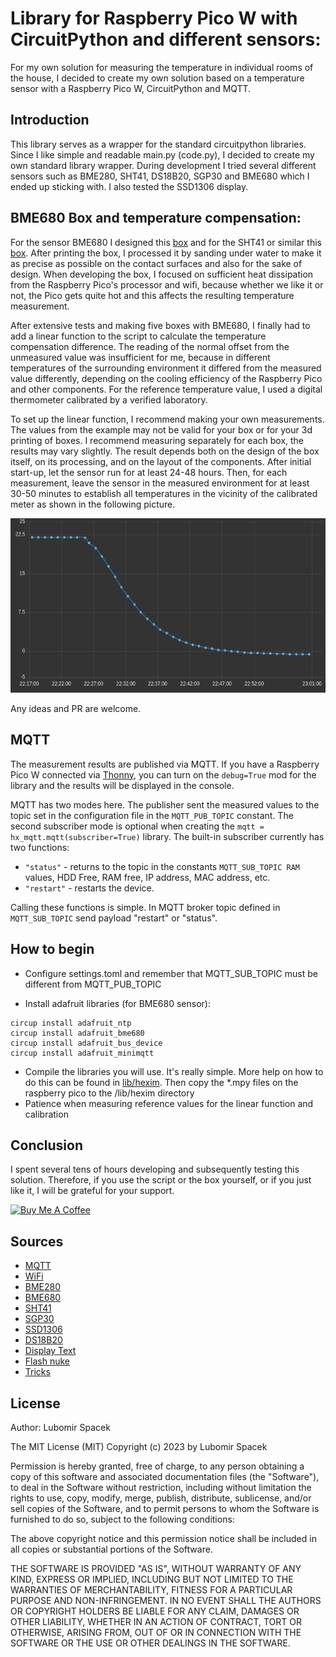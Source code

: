 # Library for Raspberry Pico W with CircuitPython and different sensors:

For my own solution for measuring the temperature in individual rooms of the house, I decided to create my own solution based on a temperature sensor with a Raspberry Pico W, CircuitPython and MQTT.

## Introduction
This library serves as a wrapper for the standard circuitpython libraries. Since I like simple and readable main.py (code.py), I decided to create my own standard library wrapper. During development I tried several different sensors such as BME280, SHT41, DS18B20, SGP30 and BME680 which I ended up sticking with. I also tested the SSD1306 display.

## BME680 Box and temperature compensation:

For the sensor BME680 I designed this [box](https://www.printables.com/model/431150-raspberry-pico-w-bme680) and for the SHT41 or similar this [box](https://www.printables.com/model/431152-raspberry-pico-w-sensor-box). After printing the box, I processed it by sanding under water to make it as precise as possible on the contact surfaces and also for the sake of design. When developing the box, I focused on sufficient heat dissipation from the Raspberry Pico's processor and wifi, because whether we like it or not, the Pico gets quite hot and this affects the resulting temperature measurement.

After extensive tests and making five boxes with BME680, I finally had to add a linear function to the script to calculate the temperature compensation difference. The reading of the normal offset from the unmeasured value was insufficient for me, because in different temperatures of the surrounding environment it differed from the measured value differently, depending on the cooling efficiency of the Raspberry Pico and other components. For the reference temperature value, I used a digital thermometer calibrated by a verified laboratory.

To set up the linear function, I recommend making your own measurements. The values from the example may not be valid for your box or for your 3d printing of boxes. I recommend measuring separately for each box, the results may vary slightly. The result depends both on the design of the box itself, on its processing, and on the layout of the components. After initial start-up, let the sensor run for at least 24-48 hours. Then, for each measurement, leave the sensor in the measured environment for at least 30-50 minutes to establish all temperatures in the vicinity of the calibrated meter as shown in the following picture.

![ch_env.png](./docs/ch_env.png)

Any ideas and PR are welcome.

## MQTT

The measurement results are published via MQTT. If you have a Raspberry Pico W connected via [Thonny](https://thonny.org/), you can turn on the ```debug=True``` mod for the library and the results will be displayed in the console.

MQTT has two modes here. The publisher sent the measured values to the topic set in the configuration file in the `MQTT_PUB_TOPIC` constant.
The second subscriber mode is optional when creating the ```mqtt = hx_mqtt.mqtt(subscriber=True)``` library. The built-in subscriber currently has two functions:
- `"status"` - returns to the topic in the constants `MQTT_SUB_TOPIC RAM` values, HDD Free, RAM free, IP address, MAC address, etc.
- `"restart"` - restarts the device.

Calling these functions is simple. In MQTT broker topic defined in `MQTT_SUB_TOPIC` send payload "restart" or "status".

## How to begin

- Configure settings.toml and remember that MQTT_SUB_TOPIC must be different from MQTT_PUB_TOPIC

- Install adafruit libraries (for BME680 sensor):
```
circup install adafruit_ntp
circup install adafruit_bme680
circup install adafruit_bus_device
circup install adafruit_minimqtt
```
- Compile the libraries you will use. It's really simple. More help on how to do this can be found in [lib/hexim](./lib/hexim). Then copy the *.mpy files on the raspberry pico to the /lib/hexim directory
- Patience when measuring reference values for the linear function and calibration

## Conclusion

I spent several tens of hours developing and subsequently testing this solution. Therefore, if you use the script or the box yourself, or if you just like it, I will be grateful for your support.

<a href="https://www.buymeacoffee.com/heximcz" target="_blank"><img src="https://cdn.buymeacoffee.com/buttons/default-orange.png" alt="Buy Me A Coffee" height="41" width="174"></a>

## Sources

- [MQTT](https://github.com/adafruit/Adafruit_CircuitPython_MiniMQTT)
- [WiFi](https://learn.adafruit.com/pico-w-wifi-with-circuitpython/pico-w-basic-wifi-test)
- [BME280](https://github.com/adafruit/Adafruit_CircuitPython_BME280)
- [BME680](https://github.com/adafruit/Adafruit_CircuitPython_BME680)
- [SHT41](https://www.rp2040learning.com/code/circuitpython/raspberry-pi-pico-and-sht40-sensor-circuitpython-example.php)
- [SGP30](https://github.com/adafruit/Adafruit_CircuitPython_SGP30)
- [SSD1306](https://github.com/adafruit/Adafruit_CircuitPython_DisplayIO_SSD1306)
- [DS18B20](https://how2electronics.com/interfacing-ds18b20-sensor-with-raspberry-pi-pico/)
- [Display Text](https://github.com/adafruit/Adafruit_CircuitPython_Display_Text)
- [Flash nuke](https://learn.adafruit.com/pico-w-wifi-with-circuitpython/installing-circuitpython)
- [Tricks](https://github.com/todbot/circuitpython-tricks)

## License

Author: Lubomir Spacek

The MIT License (MIT)
Copyright (c) 2023 by Lubomir Spacek

Permission is hereby granted, free of charge, to any person obtaining a copy of this software and associated documentation files (the "Software"), to deal in the Software without restriction, including without limitation the rights to use, copy, modify, merge, publish, distribute, sublicense, and/or sell copies of the Software, and to permit persons to whom the Software is furnished to do so, subject to the following conditions:

The above copyright notice and this permission notice shall be included in all copies or substantial portions of the Software.

THE SOFTWARE IS PROVIDED "AS IS", WITHOUT WARRANTY OF ANY KIND, EXPRESS OR IMPLIED, INCLUDING BUT NOT LIMITED TO THE WARRANTIES OF MERCHANTABILITY, FITNESS FOR A PARTICULAR PURPOSE AND NON-INFRINGEMENT. IN NO EVENT SHALL THE AUTHORS OR COPYRIGHT HOLDERS BE LIABLE FOR ANY CLAIM, DAMAGES OR OTHER LIABILITY, WHETHER IN AN ACTION OF CONTRACT, TORT OR OTHERWISE, ARISING FROM, OUT OF OR IN CONNECTION WITH THE SOFTWARE OR THE USE OR OTHER DEALINGS IN THE SOFTWARE.